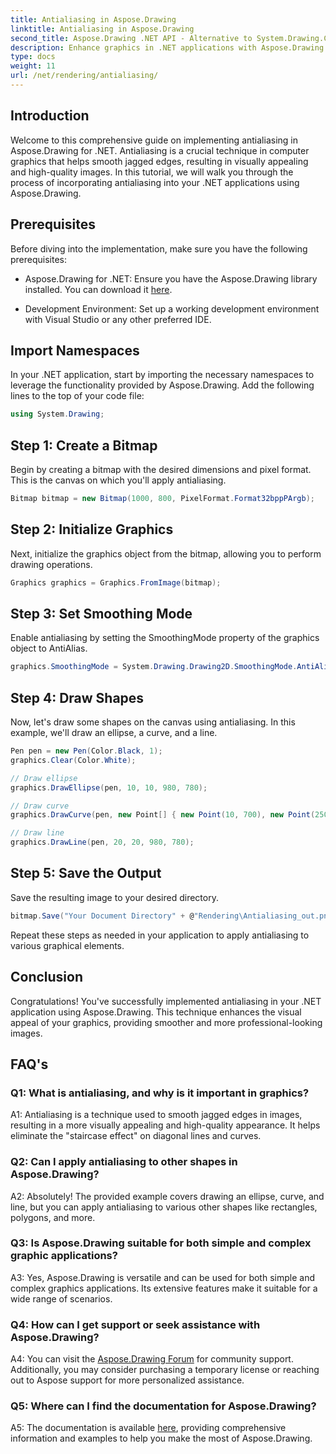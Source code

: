 ```yaml
---
title: Antialiasing in Aspose.Drawing
linktitle: Antialiasing in Aspose.Drawing
second_title: Aspose.Drawing .NET API - Alternative to System.Drawing.Common
description: Enhance graphics in .NET applications with Aspose.Drawing. Implement antialiasing for smooth edges. Follow our step-by-step guide.
type: docs
weight: 11
url: /net/rendering/antialiasing/
---
```

## Introduction

Welcome to this comprehensive guide on implementing antialiasing in Aspose.Drawing for .NET. Antialiasing is a crucial technique in computer graphics that helps smooth jagged edges, resulting in visually appealing and high-quality images. In this tutorial, we will walk you through the process of incorporating antialiasing into your .NET applications using Aspose.Drawing.

## Prerequisites

Before diving into the implementation, make sure you have the following prerequisites:

- Aspose.Drawing for .NET: Ensure you have the Aspose.Drawing library installed. You can download it [here](https://releases.aspose.com/drawing/net/).

- Development Environment: Set up a working development environment with Visual Studio or any other preferred IDE.

## Import Namespaces

In your .NET application, start by importing the necessary namespaces to leverage the functionality provided by Aspose.Drawing. Add the following lines to the top of your code file:

```csharp
using System.Drawing;
```

## Step 1: Create a Bitmap

Begin by creating a bitmap with the desired dimensions and pixel format. This is the canvas on which you'll apply antialiasing.

```csharp
Bitmap bitmap = new Bitmap(1000, 800, PixelFormat.Format32bppPArgb);
```

## Step 2: Initialize Graphics

Next, initialize the graphics object from the bitmap, allowing you to perform drawing operations.

```csharp
Graphics graphics = Graphics.FromImage(bitmap);
```

## Step 3: Set Smoothing Mode

Enable antialiasing by setting the SmoothingMode property of the graphics object to AntiAlias.

```csharp
graphics.SmoothingMode = System.Drawing.Drawing2D.SmoothingMode.AntiAlias;
```

## Step 4: Draw Shapes

Now, let's draw some shapes on the canvas using antialiasing. In this example, we'll draw an ellipse, a curve, and a line.

```csharp
Pen pen = new Pen(Color.Black, 1);
graphics.Clear(Color.White);

// Draw ellipse
graphics.DrawEllipse(pen, 10, 10, 980, 780);

// Draw curve
graphics.DrawCurve(pen, new Point[] { new Point(10, 700), new Point(250, 500), new Point(500, 10), new Point(750, 500), new Point(990, 700) });

// Draw line
graphics.DrawLine(pen, 20, 20, 980, 780);
```

## Step 5: Save the Output

Save the resulting image to your desired directory.

```csharp
bitmap.Save("Your Document Directory" + @"Rendering\Antialiasing_out.png");
```

Repeat these steps as needed in your application to apply antialiasing to various graphical elements.

## Conclusion

Congratulations! You've successfully implemented antialiasing in your .NET application using Aspose.Drawing. This technique enhances the visual appeal of your graphics, providing smoother and more professional-looking images.

## FAQ's

### Q1: What is antialiasing, and why is it important in graphics?

A1: Antialiasing is a technique used to smooth jagged edges in images, resulting in a more visually appealing and high-quality appearance. It helps eliminate the "staircase effect" on diagonal lines and curves.

### Q2: Can I apply antialiasing to other shapes in Aspose.Drawing?

A2: Absolutely! The provided example covers drawing an ellipse, curve, and line, but you can apply antialiasing to various other shapes like rectangles, polygons, and more.

### Q3: Is Aspose.Drawing suitable for both simple and complex graphic applications?

A3: Yes, Aspose.Drawing is versatile and can be used for both simple and complex graphics applications. Its extensive features make it suitable for a wide range of scenarios.

### Q4: How can I get support or seek assistance with Aspose.Drawing?

A4: You can visit the [Aspose.Drawing Forum](https://forum.aspose.com/c/diagram/17) for community support. Additionally, you may consider purchasing a temporary license or reaching out to Aspose support for more personalized assistance.

### Q5: Where can I find the documentation for Aspose.Drawing?

A5: The documentation is available [here](https://reference.aspose.com/drawing/net/), providing comprehensive information and examples to help you make the most of Aspose.Drawing.

